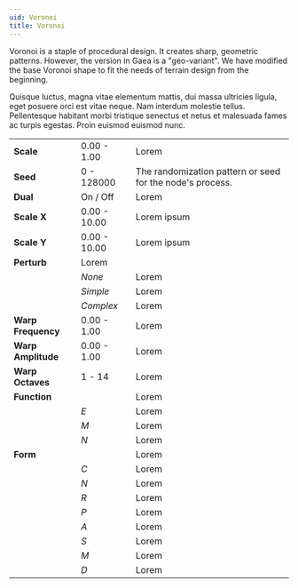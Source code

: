 ```yaml
---
uid: Voronoi
title: Voronoi
---
```


Voronoi is a staple of procedural design. It creates sharp, geometric patterns. However, the version in Gaea is a "geo-variant". We have modified the base Voronoi shape to fit the needs of terrain design from the beginning.

Quisque luctus, magna vitae elementum mattis, dui massa ultricies ligula, eget posuere orci est vitae neque. Nam interdum molestie tellus. Pellentesque habitant morbi tristique senectus et netus et malesuada fames ac turpis egestas. Proin euismod euismod nunc. 

||||
|---|---|---|
| **Scale**          | 0.00 - 1.00  | Lorem                                                     |
| **Seed**           | 0 - 128000   | The randomization pattern or seed for the node's process. |
| **Dual**           | On / Off     | Lorem                                                     |
| **Scale X**        | 0.00 - 10.00 | Lorem ipsum                                               |
| **Scale Y**        | 0.00 - 10.00 | Lorem ipsum                                               |
| **Perturb**        | Lorem        |
|                    | *None*       | Lorem                                                     |
|                    | *Simple*     | Lorem                                                     |
|                    | *Complex*    | Lorem                                                     |
| **Warp Frequency** | 0.00 - 1.00  | Lorem                                                     |
| **Warp Amplitude** | 0.00 - 1.00  | Lorem                                                     |
| **Warp Octaves**   | 1 - 14       | Lorem                                                     |
| **Function**       |              | Lorem                                                     |
|                    | *E*          | Lorem                                                     |
|                    | *M*          | Lorem                                                     |
|                    | *N*          | Lorem                                                     |
| **Form**           |              | Lorem                                                     |
|                    | *C*          | Lorem                                                     |
|                    | *N*          | Lorem                                                     |
|                    | *R*          | Lorem                                                     |
|                    | *P*          | Lorem                                                     |
|                    | *A*          | Lorem                                                     |
|                    | *S*          | Lorem                                                     |
|                    | *M*          | Lorem                                                     |
|                    | *D*          | Lorem                                                     |



